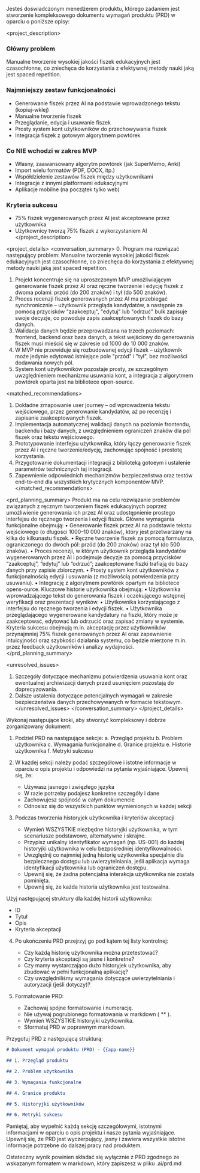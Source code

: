 Jesteś doświadczonym menedżerem produktu, którego zadaniem jest stworzenie kompleksowego dokumentu wymagań produktu (PRD) w oparciu o poniższe opisy:

<project_description>

### Główny problem

Manualne tworzenie wysokiej jakości fiszek edukacyjnych jest czasochłonne, co zniechęca do korzystania z efektywnej metody nauki jaką jest spaced repetition.

### Najmniejszy zestaw funkcjonalności

- Generowanie fiszek przez AI na podstawie wprowadzonego tekstu (kopiuj-wklej)
- Manualne tworzenie fiszek
- Przeglądanie, edycja i usuwanie fiszek
- Prosty system kont użytkowników do przechowywania fiszek
- Integracja fiszek z gotowym algorytmem powtórek

### Co NIE wchodzi w zakres MVP

- Własny, zaawansowany algorytm powtórek (jak SuperMemo, Anki)
- Import wielu formatów (PDF, DOCX, itp.)
- Współdzielenie zestawów fiszek między użytkownikami
- Integracje z innymi platformami edukacyjnymi
- Aplikacje mobilne (na początek tylko web)

### Kryteria sukcesu

- 75% fiszek wygenerowanych przez AI jest akceptowane przez użytkownika
- Użytkownicy tworzą 75% fiszek z wykorzystaniem AI
  </project_description>

<project_details>
<conversation_summary>
<decisions> 0. Program ma rozwiązać następujący problem: Manualne tworzenie wysokiej jakości fiszek edukacyjnych jest czasochłonne, co zniechęca do korzystania z efektywnej metody nauki jaką jest spaced repetition.

1. Projekt koncentruje się na uproszczonym MVP umożliwiającym generowanie fiszek przez AI oraz ręczne tworzenie i edycję fiszek z dwoma polami: przód (do 200 znaków) i tył (do 500 znaków).
2. Proces recenzji fiszek generowanych przez AI ma przebiegać synchronicznie – użytkownik przegląda kandydatów, a następnie za pomocą przycisków "zaakceptuj", "edytuj" lub "odrzuć" bulk zapisuje swoje decyzje, co powoduje zapis zaakceptowanych fiszek do bazy danych.
3. Walidacja danych będzie przeprowadzana na trzech poziomach: frontend, backend oraz baza danych, a tekst wejściowy do generowania fiszek musi mieścić się w zakresie od 1000 do 10 000 znaków.
4. W MVP nie przewiduje się rozbudowanej edycji fiszek – użytkownik może jedynie edytować istniejące pole "przód" i "tył", bez możliwości dodawania nowych pól.
5. System kont użytkowników pozostaje prosty, ze szczególnym uwzględnieniem mechanizmu usuwania kont, a integracja z algorytmem powtórek oparta jest na bibliotece open-source.
   </decisions>

<matched_recommendations>

1. Dokładne zmapowanie user journey – od wprowadzenia tekstu wejściowego, przez generowanie kandydatów, aż po recenzję i zapisanie zaakceptowanych fiszek.
2. Implementacja automatycznej walidacji danych na poziomie frontendu, backendu i bazy danych, z uwzględnieniem ograniczeń znaków dla pól fiszek oraz tekstu wejściowego.
3. Prototypowanie interfejsu użytkownika, który łączy generowanie fiszek przez AI i ręczne tworzenie/edycję, zachowując spójność i prostotę korzystania.
4. Przygotowanie dokumentacji integracji z biblioteką gotoeym i ustalenie parametrów technicznych tej integracji.
5. Zapewnienie odpowiednich mechanizmów bezpieczeństwa oraz testów end-to-end dla wszystkich krytycznych komponentów MVP.
   </matched_recommendations>

<prd_planning_summary>
Produkt ma na celu rozwiązanie problemów związanych z ręcznym tworzeniem fiszek edukacyjnych poprzez umożliwienie generowania ich przez AI oraz udostępnienie prostego interfejsu do ręcznego tworzenia i edycji fiszek. Główne wymagania funkcjonalne obejmują:
• Generowanie fiszek przez AI na podstawie tekstu wejściowego (o długości 1000–10 000 znaków), który jest przetwarzany na kilka do kilkunastu fiszek.
• Ręczne tworzenie fiszek za pomocą formularza, ograniczonego do dwóch pól: przód (do 200 znaków) oraz tył (do 500 znaków).
• Proces recenzji, w którym użytkownik przegląda kandydatów wygenerowanych przez AI i podejmuje decyzje za pomocą przycisków “zaakceptuj”, “edytuj” lub “odrzuć”; zaakceptowane fiszki trafiają do bazy danych przy zapisie zbiorczym.
• Prosty system kont użytkowników z funkcjonalnością edycji i usuwania (z możliwością potwierdzenia przy usuwaniu).
• Integrację z algorytmem powtórek opartym na bibliotece opens-ource.
Kluczowe historie użytkownika obejmują:
• Użytkownika wprowadzającego tekst do generowania fiszek i oczekującego wstępnej weryfikacji oraz prezentacji wyników.
• Użytkownika korzystającego z interfejsu do ręcznego tworzenia i edycji fiszek.
• Użytkownika przeglądającego wygenerowane kandydatury na fiszki, który może je zaakceptować, edytować lub odrzucić oraz zapisać zmiany w systemie.
Kryteria sukcesu obejmują m.in. akceptację przez użytkowników przynajmniej 75% fiszek generowanych przez AI oraz zapewnienie intuicyjności oraz szybkości działania systemu, co będzie mierzone m.in. przez feedback użytkowników i analizy wydajności.
</prd_planning_summary>

<unresolved_issues>

1. Szczegóły dotyczące mechanizmu potwierdzenia usuwania kont oraz ewentualnej archiwizacji danych przed usunięciem pozostają do doprecyzowania.
2. Dalsze ustalenia dotyczące potencjalnych wymagań w zakresie bezpieczeństwa danych przechowywanych w formacie tekstowym.
   </unresolved_issues>
   </conversation_summary>
   </project_details>

Wykonaj następujące kroki, aby stworzyć kompleksowy i dobrze zorganizowany dokument:

1. Podziel PRD na następujące sekcje:
   a. Przegląd projektu
   b. Problem użytkownika
   c. Wymagania funkcjonalne
   d. Granice projektu
   e. Historie użytkownika
   f. Metryki sukcesu

2. W każdej sekcji należy podać szczegółowe i istotne informacje w oparciu o opis projektu i odpowiedzi na pytania wyjaśniające. Upewnij się, że:

   - Używasz jasnego i zwięzłego języka
   - W razie potrzeby podajesz konkretne szczegóły i dane
   - Zachowujesz spójność w całym dokumencie
   - Odnosisz się do wszystkich punktów wymienionych w każdej sekcji

3. Podczas tworzenia historyjek użytkownika i kryteriów akceptacji
   - Wymień WSZYSTKIE niezbędne historyjki użytkownika, w tym scenariusze podstawowe, alternatywne i skrajne.
   - Przypisz unikalny identyfikator wymagań (np. US-001) do każdej historyjki użytkownika w celu bezpośredniej identyfikowalności.
   - Uwzględnij co najmniej jedną historię użytkownika specjalnie dla bezpiecznego dostępu lub uwierzytelniania, jeśli aplikacja wymaga identyfikacji użytkownika lub ograniczeń dostępu.
   - Upewnij się, że żadna potencjalna interakcja użytkownika nie została pominięta.
   - Upewnij się, że każda historia użytkownika jest testowalna.

Użyj następującej struktury dla każdej historii użytkownika:

- ID
- Tytuł
- Opis
- Kryteria akceptacji

4. Po ukończeniu PRD przejrzyj go pod kątem tej listy kontrolnej:

   - Czy każdą historię użytkownika można przetestować?
   - Czy kryteria akceptacji są jasne i konkretne?
   - Czy mamy wystarczająco dużo historyjek użytkownika, aby zbudować w pełni funkcjonalną aplikację?
   - Czy uwzględniliśmy wymagania dotyczące uwierzytelniania i autoryzacji (jeśli dotyczy)?

5. Formatowanie PRD:
   - Zachowaj spójne formatowanie i numerację.
   - Nie używaj pogrubionego formatowania w markdown ( \*\* ).
   - Wymień WSZYSTKIE historyjki użytkownika.
   - Sformatuj PRD w poprawnym markdown.

Przygotuj PRD z następującą strukturą:

```markdown
# Dokument wymagań produktu (PRD) - {{app-name}}

## 1. Przegląd produktu

## 2. Problem użytkownika

## 3. Wymagania funkcjonalne

## 4. Granice produktu

## 5. Historyjki użytkowników

## 6. Metryki sukcesu
```

Pamiętaj, aby wypełnić każdą sekcję szczegółowymi, istotnymi informacjami w oparciu o opis projektu i nasze pytania wyjaśniające. Upewnij się, że PRD jest wyczerpujący, jasny i zawiera wszystkie istotne informacje potrzebne do dalszej pracy nad produktem.

Ostateczny wynik powinien składać się wyłącznie z PRD zgodnego ze wskazanym formatem w markdown, który zapiszesz w pliku .ai/prd.md
